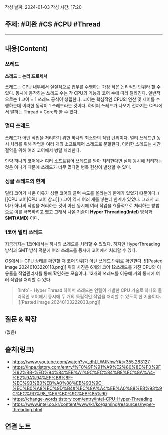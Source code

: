 작성 날짜: 2024-01-03
작성 시간: 17:20

## 주제: #미완 #CS #CPU #Thread

----
## 내용(Content)
### 쓰레드
**쓰레드 = 논리 프로세서**

쓰레드는 CPU 내부에서 실질적으로 업무를 수행하는 가장 작은 논리적인 단위라 할 수 있다. 동시에 동작하는 쓰레드 수는 각 CPU의 기능과 코어 수에 따라 달라진다.  일반적으로는 1 코어 = 1 쓰레드 공식이 성립한다. 코어는 핵심적인 CPU의 연산 및 제어를 수행하는데 이러한 동작이 1 쓰레드라는 것이다. 하이퍼 쓰레드가 나오기 전까지는 CPU에서 말하는 Thread = Core라 볼 수 있다.

### 멀티 쓰레드
쓰레드가 어떤 작업을 처리하기 위한 하나의 최소한의 작업 단위이다. 멀티 쓰레드란 동시 처리를 위해 작업을 여러 개의 소프트웨어 스레드로 분할한다. 이러한 스레드는 시간 절약을 위해 여러 코어에서 병렬 처리한다. 

만약 하나의 코어에서 여러 소프트웨어 쓰레드를 받아 처리한다면 실제 동시에 처리하는 것은 아니기 때문에 쓰레드가 너무 많다면 병목 현상이 발생할 수 있다. 


### 싱글 쓰레드의 한계
멀티 코어가 나온 이유가 싱글 코어의 클럭 속도를 올리는데 한계가 있었기 떄문이다. (
[[CPU 코어|CPU 코어 참고]] ) 코어 역시 여러 개를 넣는데 한계가 있었다.  그래서 코어가 하나의 작업을 처리하는 것이 아닌 동시에 여러 작업을 효율적으로 처리하는 방법으로 이를 극복하려고 했고 그래서 나온 기술이 **Hyper Threading(Intel)** 방식과 **SMT(AMD)** 이다.


### 1코어 멀티 쓰레드
지금까지는 1코어에서는 하나의 쓰레드를 처리할 수 있었다. 하지만 HyperThreading 방식과 SMT 방식 덕분에 여러 쓰레드를 동시에 코어에서 처리할 수 있다.

 OS에서는 CPU 상태를 확인할 때 코어 단위가 아닌 쓰레드 단위로 확인한다.
![[Pasted image 20240103220118.png]]
위의 사진은 6개의 코어 12쓰레드를 가진 CPU의 이용률을 작업관리자를 통해 확인하는 모습이다. 12개의 쓰레드를 이용해 거의 동시에 여러 작업을 처리할 수 있다.



>[!info]+ Hyper Thread
>하이퍼 쓰레드는 인텔이 개발한 CPU 기술로 하나의 물리적인 코어에서 동시에 두 개의 독립적인 작업을 처리할 수 있도록 한 기술이다.
>![[Pasted image 20240103222033.png]]
>
>


## 질문 & 확장

(없음)

## 출처(링크)
- https://www.youtube.com/watch?v=_dhLLWJNhwY#t=355.283127
- https://inpa.tistory.com/entry/%F0%9F%91%A9%E2%80%8D%F0%9F%92%BB-%ED%94%84%EB%A1%9C%EC%84%B8%EC%8A%A4-%E2%9A%94%EF%B8%8F-%EC%93%B0%EB%A0%88%EB%93%9C-%EC%B0%A8%EC%9D%B4#%EC%8A%A4%EB%A0%88%EB%93%9C%EC%9D%98_%EA%B0%9C%EB%85%90
- https://change-words.tistory.com/entry/intel-CPU-Hyper-Threading
- https://www.intel.co.kr/content/www/kr/ko/gaming/resources/hyper-threading.html
## 연결 노트










